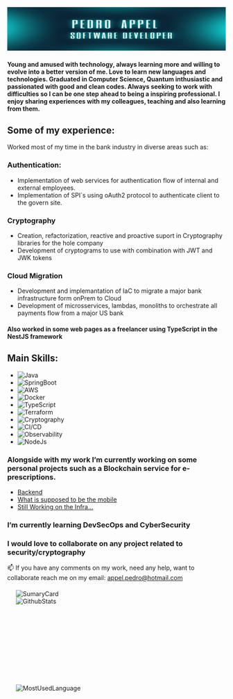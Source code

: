 <img alt="banner" src="./imgs/banner_foto.png" style="height: 100px; width: 900px">

#### Young and amused with technology, always learning more and willing to evolve into a better version of me. Love to learn new languages and technologies. Graduated in Computer Science, Quantum inthusiastic and passionated with good and clean codes. Always seeking to work with difficulties so I can be one step ahead to being a inspiring professional. I enjoy sharing experiences with my colleagues, teaching and also learning from them.

## Some of my experience:

Worked most of my time in the bank industry in diverse areas such as:

### Authentication: 

* Implementation of web services for authentication flow of internal and external employees.
* Implementation of SPI`s using oAuth2 protocol to authenticate client to the govern site.

### Cryptography

* Creation, refactorization, reactive and proactive suport in Cryptography libraries for the hole company
* Development of cryptograms to use with combination with JWT and JWK tokens

### Cloud Migration


* Development and implemantation of IaC to migrate a major bank infrastructure form onPrem to Cloud
* Development of microsservices, lambdas, monoliths to orchestrate all payments flow from a major US bank

#### Also worked in some web pages as a freelancer using TypeScript in the NestJS framework

## Main Skills:


-  <img alt="Java" src="">
-  <img alt="SpringBoot" src="https://img.shields.io/badge/Spring_Boot-F2F4F9?style=for-the-badge&logo=spring-boot">
-  <img alt="AWS" src="https://img.shields.io/badge/Amazon_AWS-FF9900?style=for-the-badge&logo=amazonaws&logoColor=white">
-  <img alt="Docker" src="https://img.shields.io/badge/Docker-2CA5E0?style=for-the-badge&logo=docker&logoColor=white">
-  <img alt="TypeScript" src="https://img.shields.io/badge/TypeScript-007ACC?style=for-the-badge&logo=typescript&logoColor=white">
-  <img alt="Terraform" src="https://img.shields.io/badge/Terraform-7B42BC?style=for-the-badge&logo=terraform&logoColor=white">
-  <img alt="Cryptography" src="">
-  <img alt="CI/CD" src="https://img.shields.io/badge/Jenkins-D24939?style=for-the-badge&logo=Jenkins&logoColor=white">
-  <img alt="Observability" src="https://img.shields.io/badge/Grafana-F2F4F9?style=for-the-badge&logo=grafana&logoColor=orange&labelColor=F2F4F9">
-  <img alt="NodeJs" src="https://img.shields.io/badge/Node.js-339933?style=for-the-badge&logo=nodedotjs&logoColor=white">



### Alongside with my work I’m currently working on some personal projects such as a Blockchain service for e-prescriptions.

- [Backend](https://github.com/Pedro-Appel/bbs-prescription-blockchain)
- [What is supposed to be the mobile](https://github.com/Pedro-Appel/bbs-prescription-mobile)
- [Still Working on the Infra...](https://github.com/Pedro-Appel/bbs-prescription-infrastructure)


### I’m currently learning DevSecOps and CyberSecurity

### I would love to collaborate on any project related to security/cryptography
📫 If you have any comments on my work, need any help, want to collaborate reach me on my email: appel.pedro@hotmail.com



<div style="width: 80%; display: flex;flex-direction: column ;justify-content: space-between; margin: 20px 20px 0px 20px">
<img alt="SumaryCard" src="https://github-profile-summary-cards.vercel.app/api/cards/profile-details?username=Pedro-Appel">

<img alt="GithubStats" src="https://github-readme-stats-git-masterrstaa-rickstaa.vercel.app/api?username=Pedro-Appel" style="height: 200px; width: 300px; ">
<img alt="MostUsedLanguage" src="https://github-readme-stats.vercel.app/api/top-langs/?username=Pedro-Appel" style="height: 200px; width: 300px">
</div>


